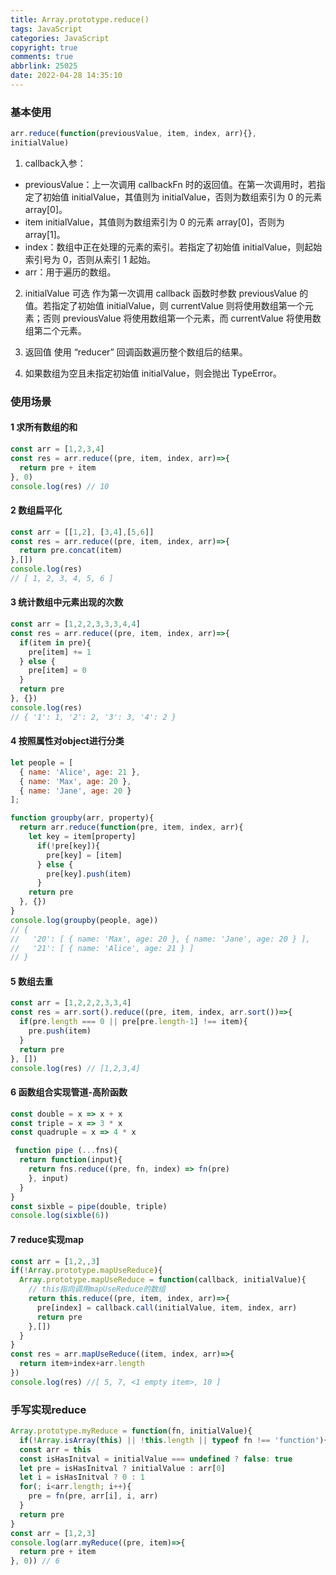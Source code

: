 ```yaml
---
title: Array.prototype.reduce()
tags: JavaScript
categories: JavaScript
copyright: true
comments: true
abbrlink: 25025
date: 2022-04-28 14:35:10
---
```


### 基本使用
```javascript
arr.reduce(function(previousValue, item, index, arr){},
initialValue)
```
1. callback入参：
- previousValue：上一次调用 callbackFn 时的返回值。在第一次调用时，若指定了初始值 initialValue，其值则为 initialValue，否则为数组索引为 0 的元素 array[0]。
- item initialValue，其值则为数组索引为 0 的元素 array[0]，否则为 array[1]。
- index：数组中正在处理的元素的索引。若指定了初始值 initialValue，则起始索引号为 0，否则从索引 1 起始。
- arr：用于遍历的数组。

2. initialValue 可选
作为第一次调用 callback 函数时参数 previousValue 的值。若指定了初始值 initialValue，则 currentValue 则将使用数组第一个元素；否则 previousValue 将使用数组第一个元素，而 currentValue 将使用数组第二个元素。

3. 返回值
使用 “reducer” 回调函数遍历整个数组后的结果。
4. 如果数组为空且未指定初始值 initialValue，则会抛出 TypeError。

### 使用场景
#### 1 求所有数组的和
```javascript
const arr = [1,2,3,4]
const res = arr.reduce((pre, item, index, arr)=>{
  return pre + item
}, 0)
console.log(res) // 10
```

#### 2 数组扁平化

```javascript
const arr = [[1,2], [3,4],[5,6]]
const res = arr.reduce((pre, item, index, arr)=>{
  return pre.concat(item)
},[])
console.log(res)
// [ 1, 2, 3, 4, 5, 6 ]
```

#### 3 统计数组中元素出现的次数
```javascript
const arr = [1,2,2,3,3,3,4,4]
const res = arr.reduce((pre, item, index, arr)=>{
  if(item in pre){
    pre[item] += 1
  } else {
    pre[item] = 0
  }
  return pre
}, {})
console.log(res)
// { '1': 1, '2': 2, '3': 3, '4': 2 }
```
#### 4 按照属性对object进行分类
```javascript
let people = [
  { name: 'Alice', age: 21 },
  { name: 'Max', age: 20 },
  { name: 'Jane', age: 20 }
];

function groupby(arr, property){
  return arr.reduce(function(pre, item, index, arr){
    let key = item[property]
      if(!pre[key]){
        pre[key] = [item]
      } else {
        pre[key].push(item)
      }
    return pre
  }, {})
}
console.log(groupby(people, age))
// {
//   '20': [ { name: 'Max', age: 20 }, { name: 'Jane', age: 20 } ],
//   '21': [ { name: 'Alice', age: 21 } ]
// }
```
#### 5 数组去重
```javascript
const arr = [1,2,2,2,3,3,4]
const res = arr.sort().reduce((pre, item, index, arr.sort())=>{
  if(pre.length === 0 || pre[pre.length-1] !== item){
    pre.push(item)
  }
  return pre
}, [])
console.log(res) // [1,2,3,4]
```
#### 6 函数组合实现管道-高阶函数
```javascript
const double = x => x + x
const triple = x => 3 * x
const quadruple = x => 4 * x

 function pipe (...fns){
  return function(input){
    return fns.reduce((pre, fn, index) => fn(pre)
    }, input)
  }
}
const sixble = pipe(double, triple)
console.log(sixble(6))
```
#### 7 reduce实现map
```javascript
const arr = [1,2,,3]
if(!Array.prototype.mapUseReduce){
  Array.prototype.mapUseReduce = function(callback, initialValue){
    // this指向调用mapUseReduce的数组
    return this.reduce((pre, item, index, arr)=>{
      pre[index] = callback.call(initialValue, item, index, arr)
      return pre
    },[])
  }
}
const res = arr.mapUseReduce((item, index, arr)=>{
  return item+index+arr.length
})
console.log(res) //[ 5, 7, <1 empty item>, 10 ]
```
### 手写实现reduce
```javascript
Array.prototype.myReduce = function(fn, initialValue){
  if(!Array.isArray(this) || !this.length || typeof fn !== 'function'){ return [] }
  const arr = this
  const isHasInitval = initialValue === undefined ? false: true
  let pre = isHasInitval ? initialValue : arr[0]
  let i = isHasInitval ? 0 : 1
  for(; i<arr.length; i++){
    pre = fn(pre, arr[i], i, arr)
  }
  return pre
}
const arr = [1,2,3]
console.log(arr.myReduce((pre, item)=>{
  return pre + item
}, 0)) // 6

```